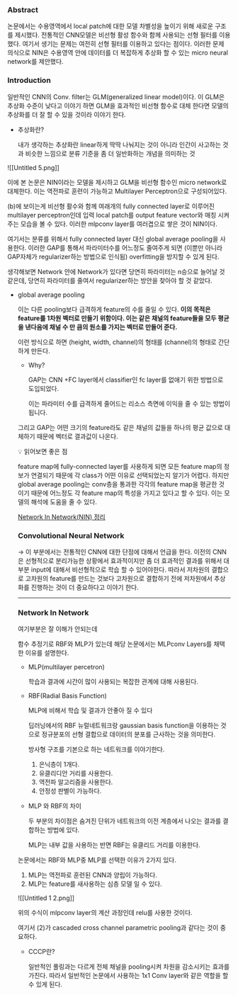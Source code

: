 ### Abstract

논문에서는 수용영역에서 local patch에 대한 모델 차별성을 높이기 위해 새로운 구조를 제시했다. 전통적인 CNN모델은 비선형 활성 함수와 함께 사용되는 선형 필터를 이용했다. 여기서 생기는 문제는 여전히 선형 필터를 이용하고 있다는 점이다. 이러한 문제 의식으로 NIN은 수용영역 안에 데이터를 더 복잡하게 추상화 할 수 있는 micro neural network를 제안했다.

### Introduction

일반적인 CNN의 Conv. filter는 GLM(generalized linear model)이다. 이 GLM은 추상화 수준이 낮다고 이야기 하면 GLM을 효과적인 비선형 함수로 대체 한다면 모델의 추상화를 더 잘 할 수 있을 것이라 이야기 한다.

- 추상화란?
    
    내가 생각하는 추상화란 linear하게 딱딱 나눠지는 것이 아니라 인간이 사고하는 것과 비슷한 느낌으로 분류 기준을 좀 더 일반화하는 개념을 의미하는 것
    

![[Untitled 5.png]]

이에 본 논문은 NIN이라는 모델을 제시하고 GLM을 비선형 함수인 micro network로 대체한다. 이는 역전파로 훈련이 가능하고 Multilayer Perceptron으로 구성되어있다.

(b)에 보이는게 비선형 활수와 함께 여래개의 fully connected layer로 이루어진 multilayer perceptron인데 입력 local patch를 output feature vector와 매칭 시켜주는 모습을 볼 수 있다. 이러한 mlpconv layer를 여러겹으로 쌓은 것이 NIN이다.

여기서는 분류를 위해서 fully connected layer 대신 global average pooling을 사용한다. 이러한 GAP를 통해서 파라미터수를 어느정도 줄여주게 되면 (이뿐만 아니라 GAP자체가 regularizer하는 방법으로 인식됨) overfitting을 방지할 수 있게 된다.

생각해보면 Network 안에 Network가 있다면 당연히 파라미터는 n승으로 늘어날 것 같은데, 당연히 파라미터를 줄여서 regularizer하는 방안을 찾아야 할 것 같았다.

- global average pooling
    
    이는 다른 pooling보다 급격하게 feature의 수를 줄일 수 있다. **이의 목적은 feature를 1차원 벡터로 만들기 위함이다. 이는 같은 채널의 feature들을 모두 평균을 낸다음에 채널 수 만 큼의 원소를 가지는 벡터로 만들어 준다.**
    
    이런 방식으로 하면 (height, width, channel)의 형태를 (channel)의 형태로 간단하게 만든다.
    
    - Why?
        
        GAP는 CNN +FC layer에서 classifier인 fc layer를 없애기 위한 방법으로 도입되었다.
        
        이는 파라미터 수를 급격하게 줄어드는 리소스 측면에 이익을 줄 수 있는 방법이 됩니다.
        
    
    그리고 GAP는 어떤 크기의 feature라도 같은 채널의 값들을 하나의 평균 값으로 대체하기 때문에 벡터로 결과값이 나온다. 
    
    <aside>
    💡 읽어보면 좋은 점
    
    feature map에 fully-connected layer를 사용하게 되면 모든 feature map의 정보가 연결되기 때문에 각 class가 어떤 이유로 선택되었는지 알기가 어렵다. 하지만 global average pooling는 conv층을 통과한 각각의 feature map을 평균한 것 이기 때문에 어느정도 각 feature map의 특성을 가지고 있다고 할 수 있다. 이는 모델의 해석에 도움을 줄 수 있다.
    
    </aside>
    
    [Network In Network(NIN) 정리](https://velog.io/@whgurwns2003/Network-In-NetworkNIN-%EC%A0%95%EB%A6%AC)
    
    ### Convolutional Neural Network
    
    → 이 부분에서는 전통적인 CNN에 대한 단점에 대해서 언급을 한다. 이전의 CNN은 선형적으로 분리가능한 상황에서 효과적이지만 좀 더 효과적인 결과를 위해서 대부분 input에 대해서 비선형적으로 학습 할 수 있어야한다. 따라서 저차원의 결합으로 고차원의 feature를 만드는 것보다 고차원으로 결합하기 전에 저차원에서 추상화를 진행하는 것이 더 중요하다고 이야기 한다.
    
     ****
    
    ### Network In Network
    
    여기부분은 잘 이해가 안되는데
    
    함수 추정기로 RBF와 MLP가 있는데 해당 논문에서는 MLPconv Layers를 채택한 이유를 설명한다.
    
    - MLP(multilayer percetron)
        
        학습과 결과에 시간이 많이 사용되는 복잡한 관계에 대해 사용된다.
        
    - RBF(Radial Basis Function)
        
        MLP에 비해서 학습 및 결과가 안좋아 질 수 있다
        
        딥러닝에서의 RBF 뉴럴네트워크랑 gaussian basis function을 이용하는 것으로 정규분포의 선형 결합으로 데이터의 분포를 근사하는 것을 의미한다.
        
        방사형 구조를 기본으로 하는 네트워크를 이야기한다.
        
        1. 은닉층이 1개다.
        2. 유클리디안 거리를 사용한다.
        3. 역전파 알고리즘을 사용한다.
        4. 안정성 판별이 가능하다.
    - MLP 와 RBF의 차이
        
        두 부분의 차이점은 숨겨진 단위가 네트워크의 이전 계층에서 나오는 결과를 결합하는 방법에 있다.
        
        MLP는 내부 값을 사용하는 반면 RBF는 유클리드 거리를 이용한다.
        
    
    논문에서는 RBF와 MLP중 MLP를 선택한 이유가 2가지 있다.
    
    1. MLP는 역전파로 훈련된 CNN과 양립이 가능하다.
    2. MLP는 feature를 새사용하는 심층 모델 일 수 있다.
    
    ![[Untitled 1 2.png]]
    
    위의 수식이 mlpconv layer의 계산 과정인데 relu를 사용한 것이다.
    
    여기서 (2)가 cascaded cross channel parametric pooling과 같다는 것이 중요하다.
    
    - CCCP란?
        
        일반적인 풀링과는 다르게 전체 채널을 pooling시켜 차원을 감소시키는 효과를 가진다. 따라서 일반적인 논문에서 사용하는 1x1 Conv layer와 같은 역할을 할 수 있게 된다.